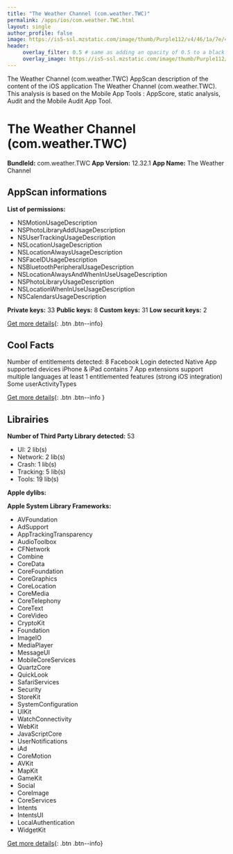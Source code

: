```yaml
---
title: "The Weather Channel (com.weather.TWC)"
permalink: /apps/ios/com.weather.TWC.html
layout: single
author_profile: false
image: https://is5-ssl.mzstatic.com/image/thumb/Purple112/v4/46/1a/7e/461a7e19-59d3-1779-c965-94994b66e049/AppIcon-0-1x_U007emarketing-0-7-0-85-220.png/512x512bb.jpg
header: 
     overlay_filter: 0.5 # same as adding an opacity of 0.5 to a black background
     overlay_image: https://is5-ssl.mzstatic.com/image/thumb/Purple112/v4/46/1a/7e/461a7e19-59d3-1779-c965-94994b66e049/AppIcon-0-1x_U007emarketing-0-7-0-85-220.png/512x512bb.jpg
---
```

The Weather Channel (com.weather.TWC) AppScan description of the content of the iOS application The Weather Channel (com.weather.TWC). This analysis is based on the Mobile App Tools : AppScore, static analysis, Audit and the Mobile Audit App Tool.

# The Weather Channel (com.weather.TWC)

**BundleId:** com.weather.TWC
**App Version:** 12.32.1
**App Name:** The Weather Channel


## AppScan informations 

**List of permissions:** 
- NSMotionUsageDescription
- NSPhotoLibraryAddUsageDescription
- NSUserTrackingUsageDescription
- NSLocationUsageDescription
- NSLocationAlwaysUsageDescription
- NSFaceIDUsageDescription
- NSBluetoothPeripheralUsageDescription
- NSLocationAlwaysAndWhenInUseUsageDescription
- NSPhotoLibraryUsageDescription
- NSLocationWhenInUseUsageDescription
- NSCalendarsUsageDescription
  
  
**Private keys:** 33
**Public keys:** 8
**Custom keys:** 31
**Low securit keys:** 2
  
[Get more details](/pricing.html){: .btn .btn--info}

## Cool Facts

Number of entitlements detected: 8
Facebook Login detected
Native App
supported devices iPhone & iPad
contains 7 App extensions
support multiple languages
at least 1 entitlemented features (strong iOS integration)
Some userActivityTypes
  
[Get more details](/pricing.html){: .btn .btn--info }

## Librairies 
**Number of Third Party Library detected:** 53
- UI: 2 lib(s)
- Network: 2 lib(s)
- Crash: 1 lib(s)
- Tracking: 5 lib(s)
- Tools: 19 lib(s)


**Apple dylibs:**


**Apple System Library Frameworks:**
- AVFoundation
- AdSupport
- AppTrackingTransparency
- AudioToolbox
- CFNetwork
- Combine
- CoreData
- CoreFoundation
- CoreGraphics
- CoreLocation
- CoreMedia
- CoreTelephony
- CoreText
- CoreVideo
- CryptoKit
- Foundation
- ImageIO
- MediaPlayer
- MessageUI
- MobileCoreServices
- QuartzCore
- QuickLook
- SafariServices
- Security
- StoreKit
- SystemConfiguration
- UIKit
- WatchConnectivity
- WebKit
- JavaScriptCore
- UserNotifications
- iAd
- CoreMotion
- AVKit
- MapKit
- GameKit
- Social
- CoreImage
- CoreServices
- Intents
- IntentsUI
- LocalAuthentication
- WidgetKit


  
[Get more details](/pricing.html){: .btn .btn--info}


